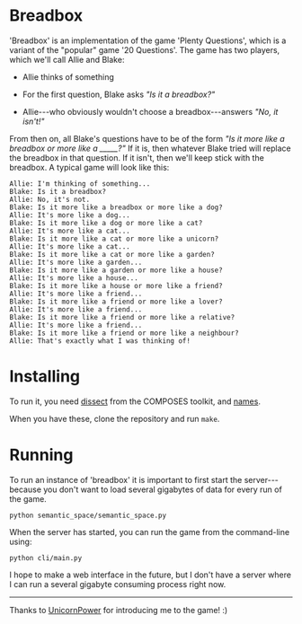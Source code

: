 # Breadbox

'Breadbox' is an implementation of the game 'Plenty Questions', which
is a variant of the "popular" game '20 Questions'. The game has two
players, which we'll call Allie and Blake:

  - Allie thinks of something

  - For the first question, Blake asks *"Is it a breadbox?"*

  - Allie---who obviously wouldn't choose a breadbox---answers *"No, it
    isn't!"*

From then on, all Blake's questions have to be of the form *"Is it more
like a breadbox or more like a _____?"*
If it is, then whatever Blake tried will replace the breadbox in that
question. If it isn't, then we'll keep stick with the breadbox. A
typical game will look like this:


    Allie: I'm thinking of something...
    Blake: Is it a breadbox?
    Allie: No, it's not.
    Blake: Is it more like a breadbox or more like a dog?
    Allie: It's more like a dog...
    Blake: Is it more like a dog or more like a cat?
    Allie: It's more like a cat...
    Blake: Is it more like a cat or more like a unicorn?
    Allie: It's more like a cat...
    Blake: Is it more like a cat or more like a garden?
    Allie: It's more like a garden...
    Blake: Is it more like a garden or more like a house?
    Allie: It's more like a house...
    Blake: Is it more like a house or more like a friend?
    Allie: It's more like a friend...
    Blake: Is it more like a friend or more like a lover?
    Allie: It's more like a friend...
    Blake: Is it more like a friend or more like a relative?
    Allie: It's more like a friend...
    Blake: Is it more like a friend or more like a neighbour?
    Allie: That's exactly what I was thinking of!


# Installing

To run it, you need
[dissect](https://github.com/composes-toolkit/dissect/) from the
COMPOSES toolkit, and [names](https://pypi.python.org/pypi/names/).

When you have these, clone the repository and run `make`.


# Running

To run an instance of 'breadbox' it is important to first start the
server---because you don't want to load several gigabytes of data for
every run of the game.

    python semantic_space/semantic_space.py

When the server has started, you can run the game from the
command-line using:

    python cli/main.py

I hope to make a web interface in the future, but I don't have a
server where I can run a several gigabyte consuming process right
now.


---


Thanks to [UnicornPower](github.com/UnicornPower) for introducing me
to the game! :)
